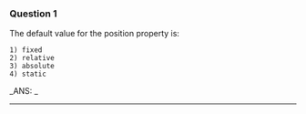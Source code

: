 
### Question 1
The default value for the position property is:

    1) fixed
    2) relative
    3) absolute
    4) static

_ANS: _<hr>
